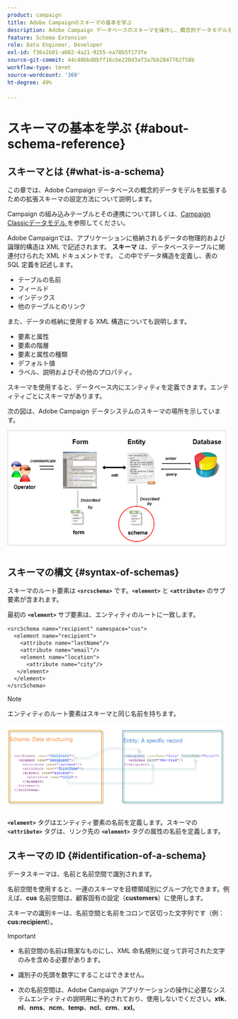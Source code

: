 ```yaml
---
product: campaign
title: Adobe Campaignのスキーマの基本を学ぶ
description: Adobe Campaign データベースのスキーマを操作し、概念的データモデルを拡張する方法を説明します
feature: Schema Extension
role: Data Engineer, Developer
exl-id: f36a1b01-a002-4a21-9255-ea78b5f173fe
source-git-commit: 44c40bbd8bff16cbe220d3af3a7bb2847762f58b
workflow-type: tm+mt
source-wordcount: '369'
ht-degree: 49%

---
```


# スキーマの基本を学ぶ {#about-schema-reference}

## スキーマとは {#what-is-a-schema}

この章では、Adobe Campaign データベースの概念的データモデルを拡張するための拡張スキーマの設定方法について説明します。

Campaign の組み込みテーブルとその連携について詳しくは、[Campaign Classicデータモデル ](about-data-model.md) を参照してください。

Adobe Campaignでは、アプリケーションに格納されるデータの物理的および論理的構造は XML で記述されます。 **スキーマ** は、データベーステーブルに関連付けられた XML ドキュメントです。 この中でデータ構造を定義し、表の SQL 定義を記述します。

* テーブルの名前
* フィールド
* インデックス
* 他のテーブルとのリンク

また、データの格納に使用する XML 構造についても説明します。

* 要素と属性
* 要素の階層
* 要素と属性の種類
* デフォルト値
* ラベル、説明およびその他のプロパティ。

スキーマを使用すると、データベース内にエンティティを定義できます。エンティティごとにスキーマがあります。

次の図は、Adobe Campaign データシステムのスキーマの場所を示しています。

![](assets/reference_schema_intro.png)

## スキーマの構文 {#syntax-of-schemas}

スキーマのルート要素は **`<srcschema>`** です。**`<element>`** と **`<attribute>`** のサブ要素が含まれます。

最初の **`<element>`** サブ要素は、エンティティのルートに一致します。

```
<srcSchema name="recipient" namespace="cus">
  <element name="recipient">  
    <attribute name="lastName"/>
    <attribute name="email"/>
    <element name="location">
      <attribute name="city"/>
   </element>
  </element>
</srcSchema>
```

>[!NOTE]
>
>エンティティのルート要素はスキーマと同じ名前を持ちます。

![](assets/s_ncs_configuration_schema_and_entity.png)

**`<element>`** タグはエンティティ要素の名前を定義します。スキーマの **`<attribute>`** タグは、リンク先の **`<element>`** タグの属性の名前を定義します。

## スキーマの ID {#identification-of-a-schema}

データスキーマは、名前と名前空間で識別されます。

名前空間を使用すると、一連のスキーマを目標領域別にグループ化できます。例えば、**cus** 名前空間は、顧客固有の設定（**customers**）に使用します。

スキーマの識別キーは、名前空間と名前をコロンで区切った文字列です（例：**cus:recipient**）。

>[!IMPORTANT]
>
>* 名前空間の名前は簡潔なものにし、XML 命名規則に従って許可された文字のみを含める必要があります。
>
>* 識別子の先頭を数字にすることはできません。
>
>* 次の名前空間は、Adobe Campaign アプリケーションの操作に必要なシステムエンティティの説明用に予約されており、使用しないでください。**xtk**、**nl**、**nms**、**ncm**、**temp**、**ncl**、**crm**、**xxl**。
>
